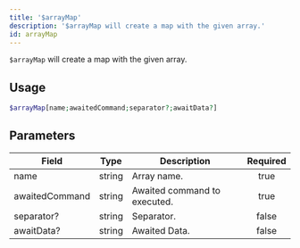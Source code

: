```yaml
---
title: '$arrayMap'
description: '$arrayMap will create a map with the given array.'
id: arrayMap
---
```


`$arrayMap` will create a map with the given array.

## Usage

```php
$arrayMap[name;awaitedCommand;separator?;awaitData?]
```

## Parameters

| Field          | Type   | Description                  | Required |
| -------------- | ------ | ---------------------------- |:--------:|
| name           | string | Array name.                  |   true   |
| awaitedCommand | string | Awaited command to executed. |   true   |
| separator?     | string | Separator.                   |  false   |
| awaitData?     | string | Awaited Data.                |  false   |